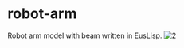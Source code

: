 # robot-arm
Robot arm model with beam written in EusLisp.
![2](https://user-images.githubusercontent.com/81934527/200127730-14dc41de-f38b-4c17-96e0-b1d9d5cc087a.png)
